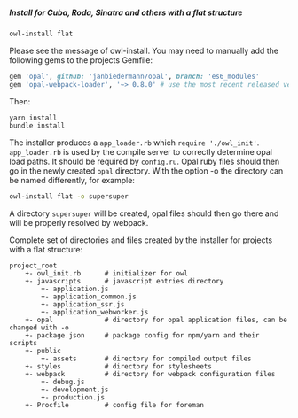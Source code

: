##### Install for Cuba, Roda, Sinatra and others with a flat structure
```bash
owl-install flat
```

Please see the message of owl-install. You may need to manually add the following gems to the projects Gemfile:
```ruby
gem 'opal', github: 'janbiedermann/opal', branch: 'es6_modules'
gem 'opal-webpack-loader', '~> 0.8.0' # use the most recent released version here
```

Then:
```bash
yarn install
bundle install
```
The installer produces a `app_loader.rb` which `require './owl_init'`. `app_loader.rb` is used by the compile server to correctly determine opal load
paths. It should be required by `config.ru`.
Opal ruby files should then go in the newly created `opal` directory. With the option -o the directory can be named differently, for example:
```bash
owl-install flat -o supersuper
```
A directory `supersuper` will be created, opal files should then go there and will be properly resolved by webpack.

Complete set of directories and files created by the installer for projects with a flat structure:
```
project_root
    +- owl_init.rb      # initializer for owl
    +- javascripts      # javascript entries directory
        +- application.js
        +- application_common.js
        +- application_ssr.js
        +- application_webworker.js
    +- opal             # directory for opal application files, can be changed with -o
    +- package.json     # package config for npm/yarn and their scripts
    +- public
        +- assets       # directory for compiled output files
    +- styles           # directory for stylesheets
    +- webpack          # directory for webpack configuration files
        +- debug.js
        +- development.js
        +- production.js
    +- Procfile         # config file for foreman
```
